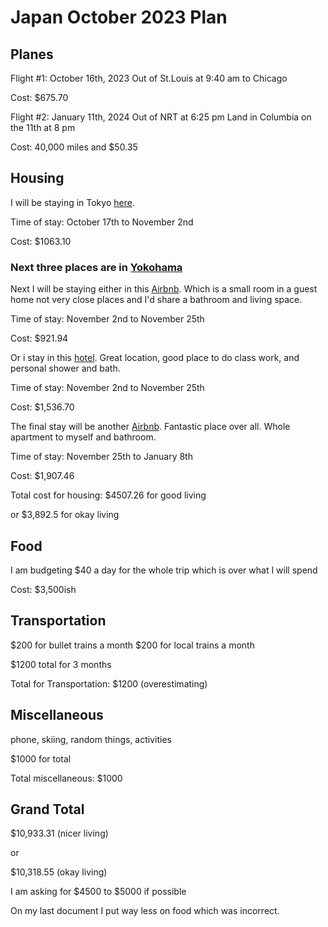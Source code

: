 # Japan October 2023 Plan 

## Planes

Flight #1: October 16th, 2023 
Out of St.Louis at 9:40 am to Chicago

Cost: $675.70

Flight #2: January 11th, 2024
Out of NRT at 6:25 pm
Land in Columbia on the 11th at 8 pm 

Cost: 40,000 miles and $50.35

## Housing 

I will be staying in Tokyo [here](https://www.agoda.com/sotetsu-fresa-inn-tokyo-akasaka/hotel/tokyo-jp.html). 

Time of stay: October 17th to November 2nd 

Cost: $1063.10


### Next three places are in [Yokohama](https://www.google.com/maps/place/Yokohama,+Kanagawa,+Japan/@35.4525469,139.5939686,11z/data=!4m6!3m5!1s0x60185becbbb66509:0x69683f660285400!8m2!3d35.4436739!4d139.6379639!16zL20vMGtzdHc)



Next I will be staying either in this [Airbnb](https://www.airbnb.com/rooms/32148625?source_impression_id=p3_1681946236_ANw%2FVKHbro8tbV4B). Which is a small room in a guest home not very close places and  I'd share a bathroom and living space. 

Time of stay: November 2nd to November 25th 

Cost: $921.94


Or i stay in this [hotel](https://www.agoda.com/hotel-edit-yokohama/hotel/yokohama-jp.html). Great location, good place to do class work, and personal shower and bath.

Time of stay: November 2nd to November 25th 

Cost: $1,536.70


The final stay will be another [Airbnb](https://www.airbnb.com/rooms/18947162?source_impression_id=p3_1681946814_VuOTLJaZD10xmwr3). Fantastic place over all. Whole apartment to myself and bathroom. 

Time of stay: November 25th to January 8th 

Cost: $1,907.46 

Total cost for housing: $4507.26 for good living 

or $3,892.5 for okay living 

## Food

I am budgeting $40 a day for the whole trip which is over what I will spend 

Cost: $3,500ish 

## Transportation 

$200 for bullet trains a month 
$200 for local trains a month 

$1200 total for 3 months

Total for Transportation: $1200 (overestimating)

## Miscellaneous 

phone, skiing, random things, activities 

$1000 for total 

Total miscellaneous: $1000


## Grand Total 

$10,933.31 (nicer living)

or 

$10,318.55 (okay living)


I am asking for $4500 to $5000 if possible

On my last document I put way less on food which was incorrect. 


